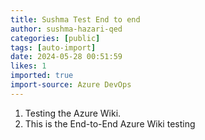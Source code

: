 ```yaml
---
title: Sushma Test End to end
author: sushma-hazari-qed
categories: [public]
tags: [auto-import]
date: 2024-05-28 00:51:59 
likes: 1
imported: true
import-source: Azure DevOps
---
```


1. Testing the Azure Wiki.
2. This is the End-to-End Azure Wiki testing